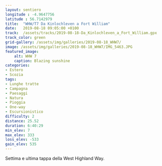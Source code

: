 ```yaml
---
layout: sentiero
longitude : -4.9647756
latitude : 56.7142979
title:  "WHW/T7 Da Kinlochleven a Fort William"
date:   2019-08-18 09:05:00 +0100
track:  /assets/tracks/2019-08-18-Da_Kinlochleven_a_Fort_William.gpx
track_color: green
grid-gallery: /assets/img/galleries/2019-08-18_WHW7/
image: /assets/img/galleries/2019-08-18_WHW7/IMG_5463.JPG
featured_image:
    alt: WHW 7
    caption: Blazing sunshine
categories:
- Estero
- Scozia
tags:
- Lunghe tratte
- Campagna
- Paesaggi
- Natura
- Pioggia
- One-way
- Escursionistico
difficulty: 2
distance: 25.52 
duration: 6:40:29
min_elev: 7
max_elev: 333
loss_elev: -533
gain_elev: 535
---
```


Settima e ultima tappa della West Highland Way.
